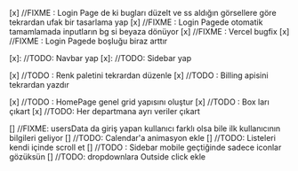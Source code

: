 [x] //FIXME : Login Page de ki bugları düzelt ve ss aldığın görsellere göre tekrardan ufak bir tasarlama yap
[x] //FIXME : Login Pagede otomatik tamamlamada inputların bg si beyaza dönüyor
[x] //FIXME : Vercel bugfix
[x] //FIXME : Login Pagede boşluğu biraz arttır

[x]: //TODO: Navbar yap
[x]: //TODO: Sidebar yap

[x] //TODO : Renk paletini tekrardan düzenle
[x] //TODO : Billing apisini tekrardan yazdır

[x] //TODO : HomePage genel grid yapısını oluştur
[x] //TODO : Box ları çıkart
[x] //TODO: Her departmana ayrı veriler çıkart

[] //FIXME: usersData da giriş yapan kullanıcı farklı olsa bile ilk kullanıcının bilgileri geliyor
[] //TODO: Calendar'a animasyon ekle
[] //TODO: Listeleri kendi içinde scroll et
[] //TODO : Sidebar mobile geçtiğinde sadece iconlar gözüksün
[] //TODO: dropdownlara Outside click ekle
